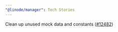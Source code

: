 ```yaml
---
"@linode/manager": Tech Stories
---
```


Clean up unused mock data and constants ([#12482](https://github.com/linode/manager/pull/12482))
